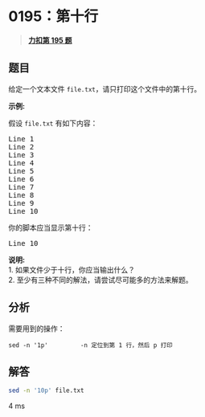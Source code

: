 # 0195：第十行


> <u>**[力扣第 195 题](https://leetcode.cn/problems/tenth-line/)**</u>

## 题目

<p>给定一个文本文件 <code>file.txt</code>，请只打印这个文件中的第十行。</p>

<p><strong>示例:</strong></p>

<p>假设 <code>file.txt</code> 有如下内容：</p>

<pre>Line 1
Line 2
Line 3
Line 4
Line 5
Line 6
Line 7
Line 8
Line 9
Line 10
</pre>

<p>你的脚本应当显示第十行：</p>

<pre>Line 10
</pre>

<p><strong>说明:</strong><br>
1. 如果文件少于十行，你应当输出什么？<br>
2. 至少有三种不同的解法，请尝试尽可能多的方法来解题。</p>




## 分析

需要用到的操作：

    sed -n '1p'         -n 定位到第 1 行，然后 p 打印
 
## 解答

```bash
sed -n '10p' file.txt
```
4 ms



